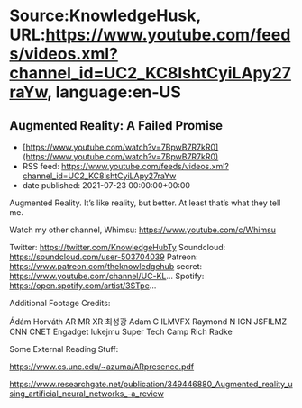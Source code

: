 # Source:KnowledgeHusk, URL:https://www.youtube.com/feeds/videos.xml?channel_id=UC2_KC8lshtCyiLApy27raYw, language:en-US

## Augmented Reality: A Failed Promise
 - [https://www.youtube.com/watch?v=7BpwB7R7kR0](https://www.youtube.com/watch?v=7BpwB7R7kR0)
 - RSS feed: https://www.youtube.com/feeds/videos.xml?channel_id=UC2_KC8lshtCyiLApy27raYw
 - date published: 2021-07-23 00:00:00+00:00

Augmented Reality. It’s like reality, but better.
At least that’s what they tell me.

Watch my other channel, Whimsu:
https://www.youtube.com/c/Whimsu

Twitter: https://twitter.com/KnowledgeHubTy
Soundcloud: https://soundcloud.com/user-503704039
Patreon: https://www.patreon.com/theknowledgehub
secret: https://www.youtube.com/channel/UC-KL...
Spotify: https://open.spotify.com/artist/3STpe...

Additional Footage Credits:

Ádám Horváth
AR MR XR
최성광
Adam C
ILMVFX
Raymond N
IGN
JSFILMZ
CNN
CNET
Engadget
lukejmu
Super Tech Camp
Rich Radke

Some External Reading Stuff:

https://www.cs.unc.edu/~azuma/ARpresence.pdf

https://www.researchgate.net/publication/349446880_Augmented_reality_using_artificial_neural_networks_-a_review

